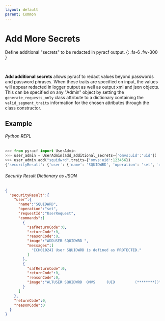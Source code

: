 ```yaml
---
layout: default
parent: Common
---
```


# Add More Secrets

Define additional "secrets" to be redacted in pyracf output.
{: .fs-6 .fw-300 }

&nbsp;

**Add additional secrets**  allows pyracf to redact values beyond passwords and password phrases. When these traits are specified on input, the values will appear redacted in logger output as well as output xml and json objects. This can be specified on any "Admin" object by setting the `generate_requests_only` class attribute to a dictionary containing the `valid_segment_traits` information for the chosen attributes through the class constructor.

## Example

###### Python REPL
```python
>>> from pyracf import UserAdmin
>>> user_admin = UserAdmin(add_additional_secrets={'omvs:uid':'uid'})
>>> user_admin.add("squidwrd",traits={'omvs:uid':123456})
{'securityResult': {'user': {'name': 'SQUIDWRD', 'operation': 'set', 'requestId': 'UserRequest', 'commands': [{'safReturnCode': 0, 'returnCode': 0, 'reasonCode': 0, 'image': 'ADDUSER SQUIDWRD ', 'messages': ['ICH01024I User SQUIDWRD is defined as PROTECTED.']}, {'safReturnCode': 0, 'returnCode': 0, 'reasonCode': 0, 'image': 'ALTUSER SQUIDWRD  OMVS     (UID         (********))'}]}, 'returnCode': 0, 'reasonCode': 0}}

```

###### Security Result Dictionary as JSON
```json
{
  "securityResult":{
    "user":{
      "name":"SQUIDWRD",
      "operation":"set",
      "requestId":"UserRequest",
      "commands":[
        {
          "safReturnCode":0,
          "returnCode":0,
          "reasonCode":0,
          "image":"ADDUSER SQUIDWRD ",
          "messages":[
            "ICH01024I User SQUIDWRD is defined as PROTECTED."
          ]
        },
        {
          "safReturnCode":0,
          "returnCode":0,
          "reasonCode":0,
          "image":"ALTUSER SQUIDWRD  OMVS     (UID         (********))"
        }
      ]
    },
    "returnCode":0,
    "reasonCode":0
  }
}
```
